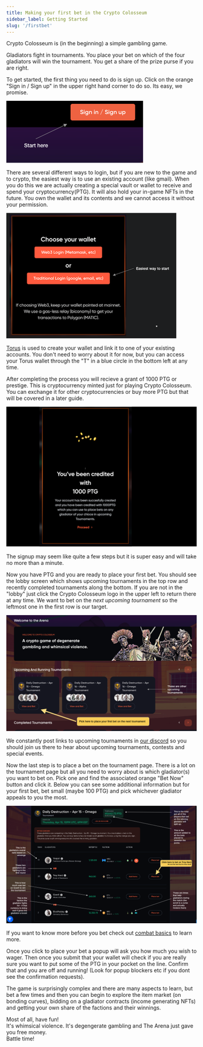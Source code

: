 ```yaml
---
title: Making your first bet in the Crypto Colosseum
sidebar_label: Getting Started
slug: '/firstbet'
---
```


Crypto Colosseum is (in the beginning) a simple gambling game.

Gladiators fight in tournaments.  You place your bet on which of the four gladiators will win the tournament.  You get a share of the prize purse if you are right.

To get started, the first thing you need to do is sign up.  Click on the orange "Sign in / Sign up" in the upper right hand corner to do so. Its easy, we promise.

![image](signIn.png)

There are several different ways to login, but if you are new to the game and to crypto, the easiest way is to use an existing account (like gmail).  When you do this we are actually creating a special vault or wallet to receive and spend your cryptocurrency(PTG).  It will also hold your in-game NFTs in the future.  You own the wallet and its contents and we cannot access it without your permission.

![image](picktraditional.png)

[Torus](https://tor.us) is used to create your wallet and link it to one of your existing accounts.  You don't need to worry about it for now, but you can access your Torus wallet through the "T" in a blue circle in the bottom left at any time.

After completing the process you will recieve a grant of 1000 PTG or prestige.  This is cryptocurrency minted just for playing Crypto Colosseum.  You can exchange it for other cryptocurrencies or buy more PTG but that will be covered in a later guide.

![image](yougotptg.png)

The signup may seem like quite a few steps but it is super easy and will take no more than a minute.

Now you have PTG and you are ready to place your first bet.  You should see the lobby screen which shows upcoming tournaments in the top row and recently completed tournaments along the bottom. If you are not in the "lobby" just click the Crypto Colosseum logo in the upper left to return there at any time.   We want to bet on the *next upcoming tournament* so the leftmost one in the first row is our target.

![image](lobby.png)

We constantly post links to upcoming tournaments in [our discord](https://discord.gg/Z2S3EtQKCn) so you should join us there to hear about upcoming tournaments, contests and special events.

Now the last step is to place a bet on the tournament page.  There is a lot on the tournament page but all you need to worry about is which gladiator(s) you want to bet on.  Pick one and find the associated orange "Bet Now" button and click it.  Below you can see some additional information but for your first bet, bet small (maybe 100 PTG) and pick whichever gladiator appeals to you the most.

![image](tournament.png)

If you want to know more before you bet check out [combat basics](https://docs.cryptocolosseum.com/gamemechanics/combatexample) to learn more.

Once you click to place your bet a popup will ask you how much you wish to wager.  Then once you submit that your wallet will check if you are really sure you want to put some of the PTG in your pocket on the line.  Confirm that and you are off and running!  (Look for popup blockers etc if you dont see the confirmation requests).

The game is surprisingly complex and there are many aspects to learn, but bet a few times and then you can begin to explore the item market (on bonding curves), bidding on a gladiator contracts (income generating NFTs) and getting your own share of the factions and their winnings.

Most of all, have fun!  
It's whimsical violence.  It's degengerate gambling and The Arena just gave you free money.  
Battle time!

